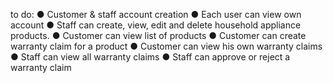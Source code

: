 to do:
● Customer & staff account creation
● Each user can view own account
● Staff can create, view, edit and delete household appliance products. ● Customer can view list of products
● Customer can create warranty claim for a product
● Customer can view his own warranty claims
● Staff can view all warranty claims
● Staff can approve or reject a warranty claim